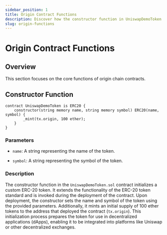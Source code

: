 ```yaml
---
sidebar_position: 1
title: Origin Contract Functions
description: Discover how the constructor function in UniswapDemoToken.sol empowers ERC-20 tokens, tailoring them for dApp integration.
slug: origin-functions
---
```


# Origin Contract Functions

## Overview

This section focuses on the core functions of origin chain contracts.

## Constructor Function

```solidity title="UniswapDemoToken.sol"
contract UniswapDemoToken is ERC20 {
    constructor(string memory name, string memory symbol) ERC20(name, symbol) {
        _mint(tx.origin, 100 ether);
    }
}
```

### Parameters

* `name`: A string representing the name of the token.

* `symbol`: A string representing the symbol of the token.

### Description

The constructor function in the `UniswapDemoToken.sol` contract initializes a custom ERC-20 token. It extends the
functionality of the ERC-20 token standard and is invoked during the deployment of the contract. Upon deployment,
the constructor sets the name and symbol of the token using the provided parameters. Additionally, it mints an initial
supply of 100 ether tokens to the address that deployed the contract (`tx.origin`). This initialization process prepares
the token for use in decentralized applications (dApps), enabling it to be integrated into platforms like Uniswap or other
decentralized exchanges.